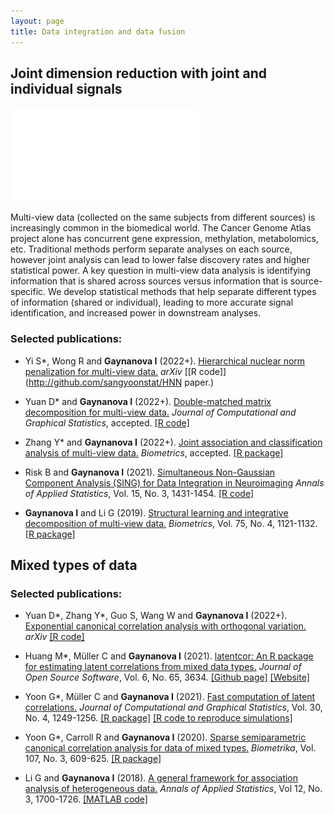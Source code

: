 ```yaml
---
layout: page
title: Data integration and data fusion
---
```


## Joint dimension reduction with joint and individual signals

![](img/Multiview.pdf)

Multi-view data (collected on the same subjects
from different sources) is increasingly common in the biomedical world. The Cancer Genome Atlas project alone
has concurrent gene expression, methylation, metabolomics, etc. Traditional methods perform separate analyses
on each source, however joint analysis can lead to lower false discovery rates and higher statistical power.
A key question in multi-view data analysis is identifying information that is shared across sources versus information that is source-specific. We develop statistical methods that help separate different types of information (shared or individual), leading to more accurate signal identification, and increased power in downstream analyses.

### Selected publications:

* Yi S\*, Wong R and **Gaynanova I** (2022+). [Hierarchical nuclear norm penalization for multi-view data.](https://arxiv.org/abs/2206.12891) *arXiv* [[R code]](http://github.com/sangyoonstat/HNN paper.)

* Yuan D\* and **Gaynanova I** (2022+). [Double-matched matrix decomposition for multi-view data.](https://doi.org/10.1080/10618600.2022.2067860) *Journal of Computational and Graphical Statistics*, accepted. [[R code]](https://github.com/justicesuker/DMMD_Code)

* Zhang Y\* and **Gaynanova I** (2022+). [Joint association and classification analysis of multi-view data.](https://doi.org/10.1111/biom.13536) *Biometrics*, accepted. [[R package]](https://github.com/Pennisetum/JACA)

* Risk B and **Gaynanova I** (2021). [Simultaneous Non-Gaussian Component Analysis (SING) for Data Integration in Neuroimaging](https://doi.org/10.1214/21-AOAS1466) *Annals of Applied Statistics*, Vol. 15, No. 3, 1431-1454. [[R code]](https://github.com/irinagain/SING)

* **Gaynanova I** and Li G (2019). [Structural learning and integrative decomposition of multi-view data.](https://doi.org/10.1111/biom.13108) *Biometrics*, Vol. 75, No. 4, 1121-1132. [[R package]](https://github.com/irinagain/SLIDE)

## Mixed types of data


### Selected publications:
* Yuan D\*, Zhang Y\*, Guo S, Wang W and **Gaynanova I** (2022+). [Exponential canonical correlation analysis with orthogonal variation.](https://arxiv.org/abs/2208.00048) *arXiv* [[R code]](https://github.com/IrinaStatsLab/ECCA)

* Huang M\*, Müller C and **Gaynanova I** (2021). [latentcor: An R package for estimating latent correlations from mixed data types.](https://doi.org/10.21105/joss.03634) *Journal of Open Source Software*, Vol. 6, No. 65, 3634. [[Github page]](https://github.com/mingzehuang/latentcor) [[Website]](https://mingzehuang.github.io/latentcor/)

* Yoon G\*, Müller C and **Gaynanova I** (2021). [Fast computation of latent correlations.](https://www.tandfonline.com/doi/full/10.1080/10618600.2021.1882468) *Journal of Computational and Graphical Statistics*, Vol. 30, No. 4, 1249-1256. [[R package]](https://github.com/irinagain/mixedCCA) [[R code to reproduce simulations]](https://github.com/GraceYoon/Fast-latent-correlation)

* Yoon G\*, Carroll R and **Gaynanova I** (2020). [Sparse semiparametric canonical correlation analysis for data of mixed types.](https://academic.oup.com/biomet/article/doi/10.1093/biomet/asaa007/5820553) *Biometrika*, Vol. 107, No. 3, 609-625. [[R package]](https://github.com/irinagain/mixedCCA)

* Li G and **Gaynanova I** (2018). [A general framework for association analysis of heterogeneous data.](http://dx.doi.org/10.1214/17-AOAS1127) *Annals of Applied Statistics*, Vol 12, No. 3, 1700-1726. [[MATLAB code]](https://github.com/reagan0323/GAS)

